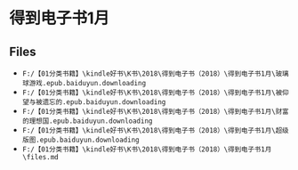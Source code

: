 # 得到电子书1月

## Files

- `F:/【01分类书籍】\kindle好书\K书\2018\得到电子书（2018）\得到电子书1月\玻璃球游戏.epub.baiduyun.downloading`
- `F:/【01分类书籍】\kindle好书\K书\2018\得到电子书（2018）\得到电子书1月\被仰望与被遗忘的.epub.baiduyun.downloading`
- `F:/【01分类书籍】\kindle好书\K书\2018\得到电子书（2018）\得到电子书1月\财富的理想国.epub.baiduyun.downloading`
- `F:/【01分类书籍】\kindle好书\K书\2018\得到电子书（2018）\得到电子书1月\超级版图.epub.baiduyun.downloading`
- `F:/【01分类书籍】\kindle好书\K书\2018\得到电子书（2018）\得到电子书1月\files.md`
